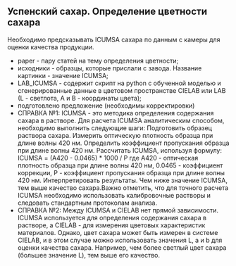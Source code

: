 ## Успенский сахар. Определение цветности сахара

Необходимо предсказывать ICUMSA сахара по данным с камеры для оценки качества продукции.

- paper - пару статей на тему определения цветности;
- исходники - образцы, которые прислали с завода. Название картинки - значение ICUMSA;
- LAB_ICUMSA - содержит скрипт на python с обученной моделью и сгенерированные данные в цветовом пространстве CIELAB или LAB (L - светлота, A и B - координаты цвета);
- подготовлено предложение (необходимы корректировки)
- СПРАВКА №1: ICUMSA - это методика определения содержания сахара в растворе. Для расчета ICUMSA аналитическим способом, необходимо выполнить следующие шаги: Подготовить образец раствора сахара. Измерить оптическую плотность образца при длине волны 420 нм. Определить коэффициент пропускания образца при длине волны 420 нм. Рассчитать ICUMSA, используя формулу: ICUMSA = (A420 - 0.0465) \* 1000 / P где A420 - оптическая плотность образца при длине волны 420 нм, 0.0465 - коэффициент коррекции, P - коэффициент пропускания образца при длине волны 420 нм. Интерпретировать результаты. Чем ниже значение ICUMSA, тем выше качество сахара.Важно отметить, что для точного расчета ICUMSA необходимо использовать калибровочные растворы и следовать стандартным протоколам анализа.
- СПРАВКА №2: Между ICUMSA и СIELAB нет прямой зависимости. ICUMSA используется для определения содержания сахара в растворе, а СIELAB - для измерения цветовых характеристик материалов. Однако, цвет сахара может быть измерен в системе СIELAB, и в этом случае можно использовать значения L, a и b для оценки качества сахара. Например, чем более светлый цвет сахара (большее значение L), тем выше его качество.
